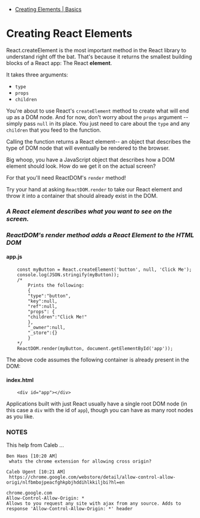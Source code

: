 * [Creating Elements | Basics](http://learn.codingdojo.com/m/19/4884/32993)

# Creating React Elements

React.createElement is the most important method in the React library to understand right off the bat. That's because it returns the smallest building blocks of a React app: The React **element**.

It takes three arguments:

* `type`
* `props`
* `children`

You're about to use React's `createElement` method to create what will end up as a DOM node. And for now, don't worry about the `props` argument -- simply pass `null` in its place. You just need to care about the `type` and any `children` that you feed to the function.

Calling the function returns a React element-- an object that describes the type of DOM node that will eventually be rendered to the browser.

Big whoop, you have a JavaScript object that describes how a DOM element should look. How do we get it on the actual screen?

For that you'll need ReactDOM's `render` method!

Try your hand at asking `ReactDOM.render` to take our React element and throw it into a container that should already exist in the DOM.

### *A React element describes what you want to see on the screen.*

### *ReactDOM's render method adds a React Element to the HTML DOM*


#### app.js

```
	const myButton = React.createElement('button', null, 'Click Me');
	console.log(JSON.stringify(myButton));
	/*
		Prints the following:
		{
		"type":"button",
		"key":null,
		"ref":null,
		"props": {
		"children":"Click Me!"
		},
		"_owner":null,
		"_store":{}
		}
	*/
	ReactDOM.render(myButton, document.getElementById('app'));
```

The above code assumes the following container is already present in the DOM:


#### index.html

```
	<div id="app"></div>
```

Applications built with just React usually have a single root DOM node (in this case a `div` with the id of `app`), though you can have as many root nodes as you like.


### NOTES

This help from Caleb ...

```
Ben Haos [10:20 AM]
 whats the chrome extension for allowing cross origin?

Caleb Ugent [10:21 AM]
 https://chrome.google.com/webstore/detail/allow-control-allow-origi/nlfbmbojpeacfghkpbjhddihlkkiljbi?hl=en

chrome.google.com
Allow-Control-Allow-Origin: *
Allows to you request any site with ajax from any source. Adds to response 'Allow-Control-Allow-Origin: *' header
```

